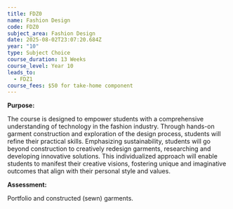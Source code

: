 ```yaml
---
title: FDZ0
name: Fashion Design
code: FDZ0
subject_area: Fashion Design
date: 2025-08-02T23:07:20.684Z
year: "10"
type: Subject Choice
course_duration: 13 Weeks
course_level: Year 10
leads_to:
  - FDZ1
course_fees: $50 for take-home component
---
```

**Purpose:**

The course is designed to empower students with a comprehensive understanding of technology in the fashion industry. Through hands-on garment construction and exploration of the design process, students will refine their practical skills. Emphasizing sustainability, students will go beyond construction to creatively redesign garments, researching and developing innovative solutions. This individualized approach will enable students to manifest their creative visions, fostering unique and imaginative outcomes that align with their personal style and values. 

**Assessment:**

Portfolio and constructed (sewn) garments.
